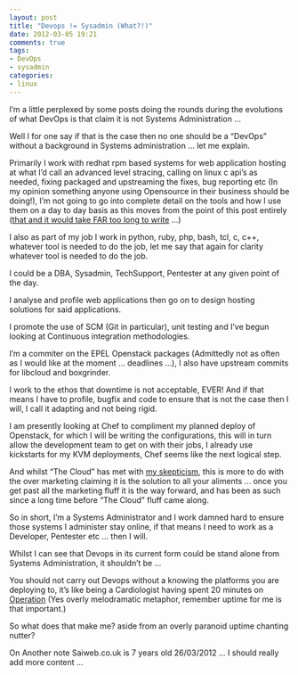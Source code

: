 ```yaml
---
layout: post
title: "Devops != Sysadmin (What?!)"
date: 2012-03-05 19:21
comments: true
tags:
- DevOps
- sysadmin
categories:
- linux 
---
```

I’m a little perplexed by some posts doing the rounds during the evolutions of what DevOps is that claim it is not Systems Administration ...

Well I for one say if that is the case then no one should be a “DevOps” without a background in Systems administration ... let me explain.

Primarily I work with redhat rpm based systems for web application hosting at what I’d call an advanced level stracing, calling on linux c api’s as needed, fixing packaged and upstreaming the fixes, bug reporting etc (In my opinion something anyone using Opensource in their business should be doing!), I’m not going to go into complete detail on the tools and how I use them on a day to day basis as this moves from the point of this post entirely (<a href="https://oneiroi.github.com/david_busby.html#skills-tree">that and it would take FAR too long to write</a> ...)

I also as part of my job I work in python, ruby, php, bash, tcl, c, c++, whatever tool is needed to do the job, let me say that again for clarity whatever tool is needed to do the job.

I could be a DBA, Sysadmin, TechSupport, Pentester at any given point of the day.

I analyse and profile web applications then go on to design hosting solutions for said applications.

I promote the use of SCM (Git in particular), unit testing and I’ve begun looking at Continuous integration methodologies.

I’m a commiter on the EPEL Openstack packages (Admittedly not as often as I would like at the moment ... deadlines ...), I also have upstream commits for libcloud and boxgrinder.

I work to the ethos that downtime is not acceptable, EVER!
And if that means I have to profile, bugfix and code to ensure that is not the case then I will, I call it adapting and not being rigid.

I am presently looking at Chef to compliment my planned deploy of Openstack, for which I will be writing the configurations, this will in turn allow the development team to get on with their jobs, I already use kickstarts for my KVM deployments, Chef seems like the next logical step.

And whilst “The Cloud” has met with <a href="https://blog.oneiroi.co.uk/hosting/cloud-hosting-my-views">my skepticism</a>, this is more to do with the over marketing claiming it is the solution to all your aliments ... once you get past all the marketing fluff it is the way forward, and has been as such since a long time before “The Cloud” fluff came along.

So in short, I’m a Systems Administrator and I work damned hard to ensure those systems I administer stay online, if that means I need to work as a Developer, Pentester etc ... then I will.

Whilst I can see that Devops in its current form could be stand alone from Systems Administration, it shouldn’t be ...

You should not carry out Devops without a knowing the platforms you are deploying to, it’s like being a Cardiologist having spent 20 minutes on <a href="https://en.wikipedia.org/wiki/Operation_(game)">Operation</a> (Yes overly melodramatic metaphor, remember uptime for me is that important.)

So what does that make me? aside from an overly paranoid uptime chanting nutter?

On Another note Saiweb.co.uk is 7 years old 26/03/2012 ... I should really add more content ...


